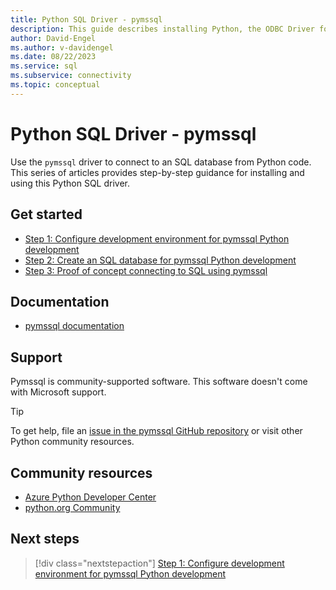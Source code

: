 ```yaml
---
title: Python SQL Driver - pymssql
description: This guide describes installing Python, the ODBC Driver for SQL Server, and pymssql. The corresponding sample code shows how to connect to and interact with an SQL database.
author: David-Engel
ms.author: v-davidengel
ms.date: 08/22/2023
ms.service: sql
ms.subservice: connectivity
ms.topic: conceptual
---
```


# Python SQL Driver - pymssql

Use the `pymssql` driver to connect to an SQL database from Python code. This series of articles provides step-by-step guidance for installing and using this Python SQL driver.

## Get started

- [Step 1: Configure development environment for pymssql Python development](step-1-configure-development-environment-for-pymssql-python-development.md)  
- [Step 2: Create an SQL database for pymssql Python development](step-2-create-a-sql-database-for-pymssql-python-development.md)  
- [Step 3: Proof of concept connecting to SQL using pymssql](step-3-proof-of-concept-connecting-to-sql-using-pymssql.md)  

## Documentation

- [pymssql documentation](https://pypi.org/project/pymssql/)  

## Support

Pymssql is community-supported software. This software doesn't come with Microsoft support.

> [!TIP]
> To get help, file an [issue in the pymssql GitHub repository](https://github.com/pymssql/pymssql/issues) or visit other Python community resources.

## Community resources

- [Azure Python Developer Center](https://azure.microsoft.com/develop/python/)  
- [python.org Community](https://www.python.org/community/)

## Next steps

> [!div class="nextstepaction"]
> [Step 1: Configure development environment for pymssql Python development](step-1-configure-development-environment-for-pymssql-python-development.md)
